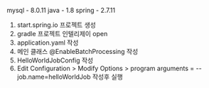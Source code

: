   mysql  - 8.0.11
  java - 1.8
  spring - 2.7.11
1. start.spring.io 프로젝트 생성
2. gradle 프로젝트 인텔리제이 open
3. application.yaml 작성
4. 메인 클래스 @EnableBatchProcessing 작성
5. HelloWorldJobConfig 작성
6. Edit Configuration > Modify Options > program arguments = --job.name=helloWorldJob 작성후 실행